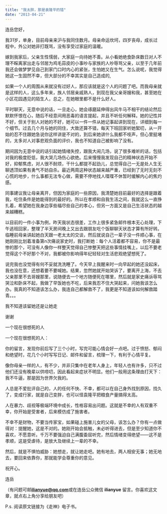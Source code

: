 ```yaml
---
title: "我太胖，那是袁隆平的错"
date: "2013-04-21"
---
```


连岳您好，

我31岁，单身，目前母亲来沪与我同住数月。母亲命运坎坷，四岁丧母，成长过程中，外公对她非打既骂，没有享受过家庭的温暖。

嫁到我家后，父亲生性懦弱，大家庭一向待她不善。从小看她绝食卧床数日对人不理不睬离家出走与邻居为鸡毛蒜皮的小事吵与家族的人吵辱骂父亲，以至于几年前我还会做梦梦见自己到家门口时内心的紧张，生怕她又在生气。怎么说呢，我觉得她这一生固然不幸，但大部分的不幸其实是自己造成的,

如果一个人的周围从来就没有过好人，那应该就是这个人的问题了吧。而我母亲就是这样的人，这么多年来，族人邻居亲戚熟人，到现在我父亲哥嫂和我，甚至她在小区花园遇见的陌生人，总之，在她眼里都不是什么好人。

平时聊天，无意中说的话，一旦走心，她会琢磨延伸得出风牛马不相干的结论然后默默怀恨在心，随后不经意间用恶毒的语言提起，并且不听任何解释。她的记性并不好，但关于别人对她的不好，她可以一件一件从她记事起讲到现在，详细到每一个细节。过去几个月与她的同住，大致还算不错，每天下班回家听她絮叨，从一开始的忍不住跟她急说你这样讲是不对的，到后来她讲什么我都不吱声，但心里挺堵的，太多对人对事悲观负面的评价，我也不知道自己被影响了没有。

期间因为无意中说的话引起她情绪失控，跟我大闹几场，说了很多难听的话，包括对我的极度贬低，我大哭几场伤心欲绝。后来慢慢我发现自己的精神状态开始不好，抑郁焦虑，对人很不耐烦，干什么都提不起劲儿，总觉得自己一无是处人生无聊透顶如果有勇气不妨自杀。最近两周这种状态越来越严重，已经到了无时无刻不心慌的地步，什么事都无法专心做，需要不停地找人喋喋不休暂时缓解内心的焦灼感。

同事建议我让母亲离开，但因为家庭的一些原因，我清楚她目前最好的选择是跟着我，吃住条件是她能得到的最好的。所以在孝顺和自我生活之间，我就这么一直挣扎着，希望她在我身边享些福尽些自己的孝心，但另一方面又是自己生活状态的越来越糟糕。

以目前的一件小事为例，昨天我状态很差，工作上很多紧急邮件根本无心处理，下午逃班回家，整理了半天房间晚上又出去跟朋友吃个饭聊聊天状态才算有所好转。临睡前母亲讲起她白天跟一老太太的交谈，然后就说自己一辈子没一件顺心事，在她刚刚比划着准备第n次痛说家史时，我打断她：每个人活着都不容易，你不是最惨的那个，可没有人像你一样整天觉得自己惨整天把这些事情挂嘴上，以后不要老觉得这个不好那个不对，我都被你影响得年纪轻轻对生活悲观绝望想死了。

说完我也没觉得有何不妥就洗洗睡了。今天早上我醒来时一向早起的她还没起床，我也没在意，还想着要不要喊她。结果，忽然她就开始哭诉了，要离开上海，不去父亲那里不去哥嫂那里，说随便去一个地方随便死在哪里，然后就是家史痛诉辱骂哭泣和卧床不起，我做了早饭她也不吃，后来我忍不住大哭起来，问她我该怎么办。我真的不知道该怎么办，我连自己都解救不了，我更是不知道该如何解救踏青。。。

我不知道该留她还是让她走

谢谢

一个现在很想死的人

一个现在很想死的人：

你的留言，发现你前后写了三个小时，写完可能心情会好一点吧。过于愤怒、郁闷和绝望时，花几个小时写写日记、邮件和留言，梳理一下，有利于心情平复。

像你母亲一样的人，有不少，并非只集中在老年人身上，年轻人也有许多，只不过他们还没有晚辈以供唠叨，因此看起来症状不明显。他们一般用这条理由打天下：我不牛逼，那是因为世界欠我的。

人总是不爱批评自己的，人的任何不快、不幸，都可以在自己身外找到原因，找久了，变成行家，就是自己变胖，也可以怪袁隆平把粮食产量搞得太高。

人在暴力、歧视等极端环境中成长，性格容易出问题。这就是不幸的人有双重不幸，你开始是受害者，后来模仿成了施害者。

不幸不是财物，不要当传家宝，如果碰上施害儿女的父母，该怎么办？你有一点做得对：提醒她，这是不对的。她刚开始会抵触，未必听得进去，但是至少知道你不喜欢，不愿意听。千万不要强迫自己满腹委屈听完，然后情绪变得绝望——这不是孝顺，这是受虐待，是放大及继续上一辈的不幸。

然后，就是不惧怕威胁：她想走，就让她走吧。她有地去，两人相安无事；她无地去，要回来依靠你，那就能学会尊重你的意见。

祝开心。

连岳

（有问题可邮**ilianyue@qq.com**或在连岳公众微信 **ilianyue** 留言。你喜欢这文章，就点右上角分享给朋友吧）

P.s. 阅读原文链接为《走神》电子书。
